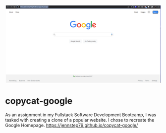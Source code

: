 <p align="center"> 
  <img src="assets/copycat-google.png" alt="Copycat Google" width="500px" height="250px">
</p>

# copycat-google

As an assignment in my Fullstack Software Development Bootcamp, I was tasked with creating a clone of a popular website. I chose to recreate the Google Homepage. https://jennstep79.github.io/copycat-google/
